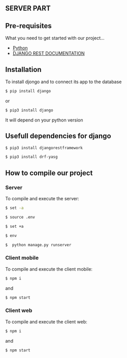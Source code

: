 ## SERVER PART

## Pre-requisites

What you need to get started with our project...
- [Python](https://www.python.org/downloads/windows/)
- [DJANGO REST DOCUMENTATION](https://www.django-rest-framework.org/)

## Installation

To install djongo and to connect its app to the database
``` sh
$ pip install django
```
or
``` sh
$ pip3 install django
```

It will depend on your python version

## Usefull dependencies for django

``` sh
$ pip3 install djangorestframework
```

``` sh
$ pip3 install drf-yasg
```


## How to compile our project

### Server

To compile and execute the server:

``` sh
$ set -a
```
``` sh
$ source .env
```
``` sh
$ set +a
```
``` sh
$ env
```
``` sh
$  python manage.py runserver
```

### Client mobile

To compile and execute the client mobile:
``` sh
$ npm i
```
and 
``` sh
$ npm start
```

### Client web

To compile and execute the client web:
``` sh
$ npm i
```
and 
``` sh
$ npm start
```
